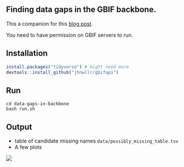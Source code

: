 ## Finding data gaps in the GBIF backbone. 

This a companion for this [blog post](https://data-blog.gbif.org/post/2022-03-24-reasons-why-names-don-t-match-to-the-gbif-backbone/).

You need to have permission on GBIF servers to run.

## Installation

```r
install.packages("tidyverse") # might need more
devtools::install_github("jhnwllr/gbifapi")
```

## Run

```
cd data-gaps-in-backbone
bash run.sh
```

## Output

* table of candidate missing names `data/possibly_missing_table.tsv`
* A few plots

![](https://raw.githubusercontent.com/jhnwllr/data-gaps-in-backbone/master/plots/reasons_bucket.svg)


